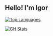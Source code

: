 ## Hello! I'm Igor

 [![Top Languages](https://github-readme-stats.vercel.app/api/top-langs/?username=Igor-MPereira&layout=compact)](https://github.com/Igor-MPereira/Igor-MPereira)
 
 
 [![GH Stats](https://github-readme-stats.vercel.app/api/?username=Igor-MPereira&show_icons=true&theme=react)](https://github.com/Igor-MPereira/Igor-MPereira)
